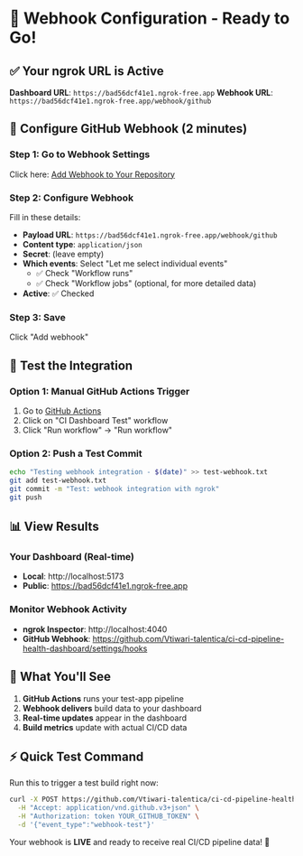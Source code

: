 # 🎯 Webhook Configuration - Ready to Go!

## ✅ Your ngrok URL is Active
**Dashboard URL**: `https://bad56dcf41e1.ngrok-free.app`
**Webhook URL**: `https://bad56dcf41e1.ngrok-free.app/webhook/github`

## 🔗 Configure GitHub Webhook (2 minutes)

### Step 1: Go to Webhook Settings
Click here: [Add Webhook to Your Repository](https://github.com/Vtiwari-talentica/ci-cd-pipeline-health-dashboard/settings/hooks/new)

### Step 2: Configure Webhook
Fill in these details:

- **Payload URL**: `https://bad56dcf41e1.ngrok-free.app/webhook/github`
- **Content type**: `application/json`
- **Secret**: (leave empty)
- **Which events**: Select "Let me select individual events"
  - ✅ Check "Workflow runs"
  - ✅ Check "Workflow jobs" (optional, for more detailed data)
- **Active**: ✅ Checked

### Step 3: Save
Click "Add webhook"

## 🧪 Test the Integration

### Option 1: Manual GitHub Actions Trigger
1. Go to [GitHub Actions](https://github.com/Vtiwari-talentica/ci-cd-pipeline-health-dashboard/actions)
2. Click on "CI Dashboard Test" workflow
3. Click "Run workflow" → "Run workflow"

### Option 2: Push a Test Commit
```bash
echo "Testing webhook integration - $(date)" >> test-webhook.txt
git add test-webhook.txt
git commit -m "Test: webhook integration with ngrok"
git push
```

## 📊 View Results

### Your Dashboard (Real-time)
- **Local**: http://localhost:5173
- **Public**: https://bad56dcf41e1.ngrok-free.app

### Monitor Webhook Activity
- **ngrok Inspector**: http://localhost:4040
- **GitHub Webhook**: https://github.com/Vtiwari-talentica/ci-cd-pipeline-health-dashboard/settings/hooks

## 🎉 What You'll See

1. **GitHub Actions** runs your test-app pipeline
2. **Webhook delivers** build data to your dashboard
3. **Real-time updates** appear in the dashboard
4. **Build metrics** update with actual CI/CD data

## ⚡ Quick Test Command
Run this to trigger a test build right now:
```bash
curl -X POST https://github.com/Vtiwari-talentica/ci-cd-pipeline-health-dashboard/dispatches \
  -H "Accept: application/vnd.github.v3+json" \
  -H "Authorization: token YOUR_GITHUB_TOKEN" \
  -d '{"event_type":"webhook-test"}'
```

Your webhook is **LIVE** and ready to receive real CI/CD pipeline data! 🚀
